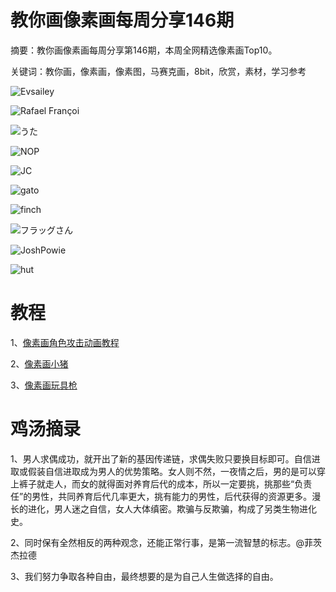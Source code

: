 # 教你画像素画每周分享146期

摘要：教你画像素画每周分享第146期，本周全网精选像素画Top10。

关键词：教你画，像素画，像素图，马赛克画，8bit，欣赏，素材，学习参考


![Evsailey](https://files.mdnice.com/user/10493/bfd6c913-e9bd-4511-ad10-104dc336e5c4.png)


![Rafael Françoi](https://files.mdnice.com/user/10493/95298ac6-b17f-4bb0-9e61-6920e5c89958.jpg)


![うた](https://files.mdnice.com/user/10493/e8113531-f806-41cf-b198-a7f7964c972c.png)


![NOP](https://files.mdnice.com/user/10493/0c199c69-176d-4bf7-b78b-8925f78d9723.png)


![JC](https://files.mdnice.com/user/10493/096268bd-3359-4714-ae12-de20fd2daaae.png)


![gato](https://files.mdnice.com/user/10493/58220d09-a9ca-4096-8b00-937070387a19.png)


![finch](https://files.mdnice.com/user/10493/3e42a5ec-7169-41d0-a77f-c2803ad13ae6.png)



![フラッグさん](https://files.mdnice.com/user/10493/32f2adc7-ffb7-49fd-b2ca-34349fe98788.png)



![JoshPowie](https://files.mdnice.com/user/10493/1bbc0df6-9d8c-4798-8a2a-a43f81e02c18.png)


![hut](https://files.mdnice.com/user/10493/688d0016-a197-4c2e-8554-d0fae6356792.png)



# 教程

1、[像素画角色攻击动画教程](https://mp.weixin.qq.com/s/gudHSSFqux_Ibptw7VUlDQ)

2、[像素画小猪](https://mp.weixin.qq.com/s/fx-_pglECtSLEA-jCAo8lw)

3、[像素画玩具枪](https://mp.weixin.qq.com/s/_o3LL7VBdPdT1E_PqG2rKw)

# 鸡汤摘录

1、男人求偶成功，就开出了新的基因传递链，求偶失败只要换目标即可。自信进取或假装自信进取成为男人的优势策略。女人则不然，一夜情之后，男的是可以穿上裤子就走人，而女的就得面对养育后代的成本，所以一定要挑，挑那些“负责任”的男性，共同养育后代几率更大，挑有能力的男性，后代获得的资源更多。漫长的进化，男人迷之自信，女人大体缜密。欺骗与反欺骗，构成了另类生物进化史。

2、同时保有全然相反的两种观念，还能正常行事，是第一流智慧的标志。@菲茨杰拉德

3、我们努力争取各种自由，最终想要的是为自己人生做选择的自由。
